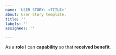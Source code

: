 ```yaml
---
name: 'USER STORY: <TITLE>'
about: User Story template.
title: ''
labels: ''
assignees: ''

---
```


As a **role** I can **capability** so that **received benefit**.
